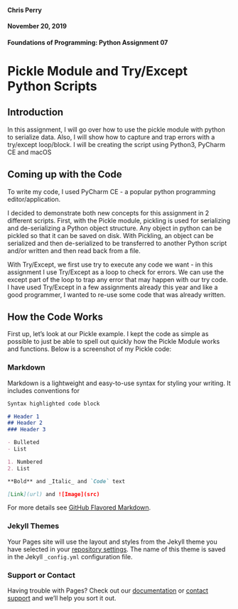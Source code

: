 #### Chris Perry
#### November 20, 2019
#### Foundations of Programming: Python Assignment 07


#                  Pickle Module and Try/Except Python Scripts


## Introduction

In this assignment, I will go over how to use the pickle module with python to serialize data. Also, I will show how to capture and trap errors with a try/except loop/block. I will be creating the script using Python3, PyCharm CE and macOS


## Coming up with the Code

To write my code, I used PyCharm CE - a popular python programming editor/application.

I decided to demonstrate both new concepts for this assignment in 2 different scripts. First, with the Pickle module, pickling is used for serializing and de-serializing a Python object structure. Any object in python can be pickled so that it can be saved on disk. With Pickling, an object can be serialized and then de-serialized to be transferred to another Python script and/or written and then read back from a file.

With Try/Except, we first use try to execute any code we want - in this assignment I use Try/Except as a loop to check for errors. We can use the except part of the loop to trap any error that may happen with our try code. I have used Try/Except in a few assignments already this year and like a good programmer, I wanted to re-use some code that was already written.


## How the Code Works

First up, let’s look at our Pickle example. I kept the code as simple as possible to just be able to spell out quickly how the Pickle Module works and functions. Below is a screenshot of my Pickle code:






### Markdown

Markdown is a lightweight and easy-to-use syntax for styling your writing. It includes conventions for

```markdown
Syntax highlighted code block

# Header 1
## Header 2
### Header 3

- Bulleted
- List

1. Numbered
2. List

**Bold** and _Italic_ and `Code` text

[Link](url) and ![Image](src)
```

For more details see [GitHub Flavored Markdown](https://guides.github.com/features/mastering-markdown/).

### Jekyll Themes

Your Pages site will use the layout and styles from the Jekyll theme you have selected in your [repository settings](https://github.com/cpwasthere/IntroToProg-Python-Mod07/settings). The name of this theme is saved in the Jekyll `_config.yml` configuration file.

### Support or Contact

Having trouble with Pages? Check out our [documentation](https://help.github.com/categories/github-pages-basics/) or [contact support](https://github.com/contact) and we’ll help you sort it out.
